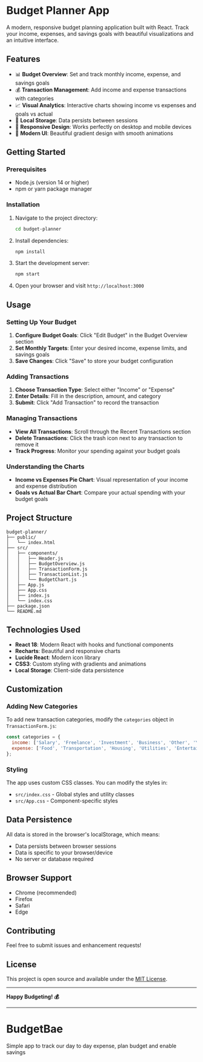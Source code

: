 # Budget Planner App

A modern, responsive budget planning application built with React. Track your income, expenses, and savings goals with beautiful visualizations and an intuitive interface.

## Features

- 📊 **Budget Overview**: Set and track monthly income, expense, and savings goals
- 💰 **Transaction Management**: Add income and expense transactions with categories
- 📈 **Visual Analytics**: Interactive charts showing income vs expenses and goals vs actual
- 💾 **Local Storage**: Data persists between sessions
- 📱 **Responsive Design**: Works perfectly on desktop and mobile devices
- 🎨 **Modern UI**: Beautiful gradient design with smooth animations

## Getting Started

### Prerequisites

- Node.js (version 14 or higher)
- npm or yarn package manager

### Installation

1. Navigate to the project directory:
   ```bash
   cd budget-planner
   ```

2. Install dependencies:
   ```bash
   npm install
   ```

3. Start the development server:
   ```bash
   npm start
   ```

4. Open your browser and visit `http://localhost:3000`

## Usage

### Setting Up Your Budget

1. **Configure Budget Goals**: Click "Edit Budget" in the Budget Overview section
2. **Set Monthly Targets**: Enter your desired income, expense limits, and savings goals
3. **Save Changes**: Click "Save" to store your budget configuration

### Adding Transactions

1. **Choose Transaction Type**: Select either "Income" or "Expense"
2. **Enter Details**: Fill in the description, amount, and category
3. **Submit**: Click "Add Transaction" to record the transaction

### Managing Transactions

- **View All Transactions**: Scroll through the Recent Transactions section
- **Delete Transactions**: Click the trash icon next to any transaction to remove it
- **Track Progress**: Monitor your spending against your budget goals

### Understanding the Charts

- **Income vs Expenses Pie Chart**: Visual representation of your income and expense distribution
- **Goals vs Actual Bar Chart**: Compare your actual spending with your budget goals

## Project Structure

```
budget-planner/
├── public/
│   └── index.html
├── src/
│   ├── components/
│   │   ├── Header.js
│   │   ├── BudgetOverview.js
│   │   ├── TransactionForm.js
│   │   ├── TransactionList.js
│   │   └── BudgetChart.js
│   ├── App.js
│   ├── App.css
│   ├── index.js
│   └── index.css
├── package.json
└── README.md
```

## Technologies Used

- **React 18**: Modern React with hooks and functional components
- **Recharts**: Beautiful and responsive charts
- **Lucide React**: Modern icon library
- **CSS3**: Custom styling with gradients and animations
- **Local Storage**: Client-side data persistence

## Customization

### Adding New Categories

To add new transaction categories, modify the `categories` object in `TransactionForm.js`:

```javascript
const categories = {
  income: ['Salary', 'Freelance', 'Investment', 'Business', 'Other', 'Your New Category'],
  expense: ['Food', 'Transportation', 'Housing', 'Utilities', 'Entertainment', 'Healthcare', 'Shopping', 'Other', 'Your New Category']
};
```

### Styling

The app uses custom CSS classes. You can modify the styles in:
- `src/index.css` - Global styles and utility classes
- `src/App.css` - Component-specific styles

## Data Persistence

All data is stored in the browser's localStorage, which means:
- Data persists between browser sessions
- Data is specific to your browser/device
- No server or database required

## Browser Support

- Chrome (recommended)
- Firefox
- Safari
- Edge

## Contributing

Feel free to submit issues and enhancement requests!

## License

This project is open source and available under the [MIT License](LICENSE).

---

**Happy Budgeting! 💰**

---

# BudgetBae
Simple app to track our day to day expense, plan budget and enable savings
